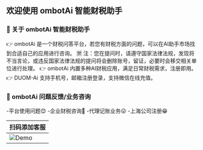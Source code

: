 ## 欢迎使用 ombotAi 智能财税助手

### 💠 关于 ombotAi 智能财税助手

👉 ombotAi 是一个财税问答平台，若您有财税方面的问题，可以在AI助手市场找到合适自己的应用进行咨询。
🈲 注：您在提问时，请遵守国家法律法规，发现将不当言论，或违反国家法律法规的提问将会删除账号，留证，必要时会移交相关单位进行处理。
👉 ombotAi 内置多种AI财税应用，满足日常财税需求，注册即用。
👉 DUOM-Ai 支持手机号，邮箱注册登录，支持微信在线充值。

### 🔘 ombotAi 问题反馈/业务咨询

-平台使用问题😊
-企业财税咨询🤭
-代理记账业务😛
-上海公司注册😁

| 扫码添加客服     |
| -------------------- |
|![Demo](https://storage.mzc77.com/storagee/aiinTax/wx.png) |